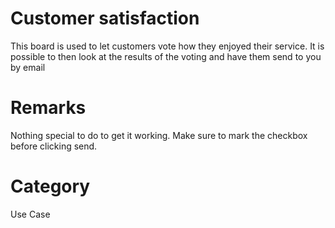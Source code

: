 # Customer satisfaction
This board is used to let customers vote how they enjoyed their service. It is possible to then look at the results of the voting and have them send to you by email 

# Remarks
Nothing special to do to get it working. Make sure to mark the checkbox before clicking send.

# Category
Use Case